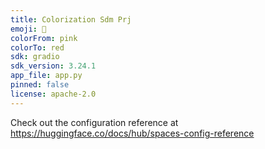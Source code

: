 ```yaml
---
title: Colorization Sdm Prj
emoji: 🏢
colorFrom: pink
colorTo: red
sdk: gradio
sdk_version: 3.24.1
app_file: app.py
pinned: false
license: apache-2.0
---
```


Check out the configuration reference at https://huggingface.co/docs/hub/spaces-config-reference
